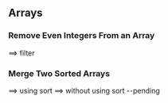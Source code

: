 ## Arrays

### Remove Even Integers From an Array

==> filter

### Merge Two Sorted Arrays

==> using sort
==> without using sort --pending
